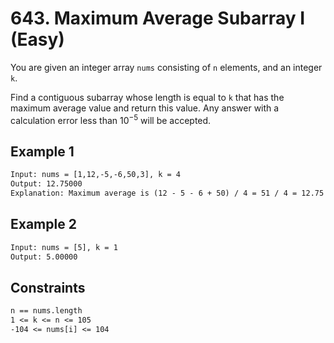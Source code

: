 # 643. Maximum Average Subarray I (Easy)

You are given an integer array `nums` consisting of `n` elements, and an integer `k`.

Find a contiguous subarray whose length is equal to `k` that has the maximum average value and return this value. Any answer with a calculation error less than $10^{-5}$ will be accepted.

## Example 1

```txt
Input: nums = [1,12,-5,-6,50,3], k = 4
Output: 12.75000
Explanation: Maximum average is (12 - 5 - 6 + 50) / 4 = 51 / 4 = 12.75
```

## Example 2

```txt
Input: nums = [5], k = 1
Output: 5.00000
```

## Constraints

```txt
n == nums.length
1 <= k <= n <= 105
-104 <= nums[i] <= 104
```

